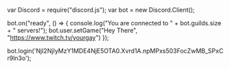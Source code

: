 var Discord = require("discord.js");
var bot = new Discord.Client();

bot.on("ready", () => {
  console.log("You are connected to " + bot.guilds.size + " servers!");
  bot.user.setGame("Hey There", "https://www.twitch.tv/yourgay")
});



bot.login('NjI2NjIyMzY1MDE4NjE5OTA0.Xvrd1A.npMPxs503FocZwMB_SPxCr9ln3o'); 
